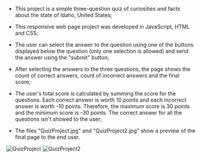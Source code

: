 - This project is a simple three-question quiz of curiosities and facts about the state of Idaho, United States;

- This responsive web page project was developed in JavaScript, HTML and CSS;

- The user can select the answer to the question using one of the buttons displayed below the question (only one selection is allowed) and send the answer using the "submit" button;

- After selecting the answers to the three questions, the page shows the count of correct answers, count of incorrect answers and the final score;

- The user's total score is calculated by summing the score for the questions. Each correct answer is worth 10 points and each incorrect answer is worth -10 points. Therefore, the maximum score is 30 points and the minimum score is -30 points. The correct answer for all the questions isn't showed to the user;

- The files "QuizProject.jpg" and "QuizProject2.jpg" show a preview of the final page to the end user.

![QuizProject](https://github.com/user-attachments/assets/3b8670cd-cc29-48c9-a460-f4df2d164402)
![QuizProject2](https://github.com/user-attachments/assets/eb5c173e-307c-4d2f-8a04-cbe9ce8268db)
